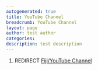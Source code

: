 ```yaml
---
autogenerated: true
title: YouTube Channel
breadcrumb: YouTube Channel
layout: page
author: test author
categories: 
description: test description
---
```


1.  REDIRECT [Fiji/YouTube Channel](Fiji/YouTube_Channel "wikilink")

